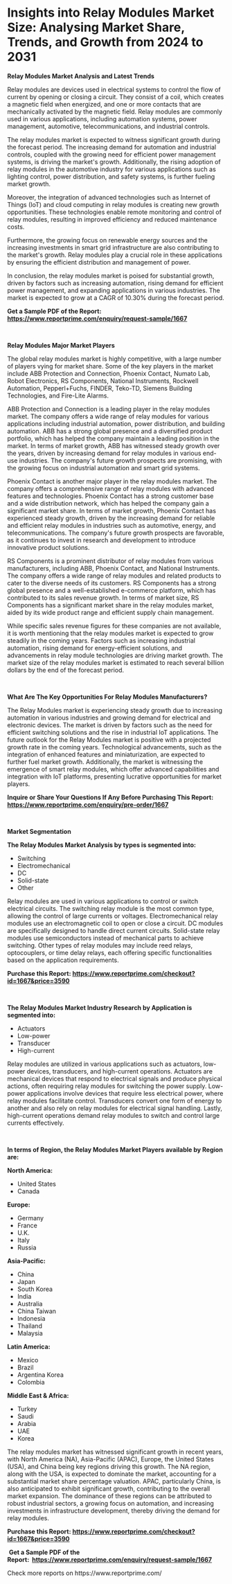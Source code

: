 <p><h1>Insights into Relay Modules Market Size: Analysing Market Share, Trends, and Growth from 2024 to 2031</h1></p><p><strong>Relay Modules Market Analysis and Latest Trends</strong></p>
<p><p>Relay modules are devices used in electrical systems to control the flow of current by opening or closing a circuit. They consist of a coil, which creates a magnetic field when energized, and one or more contacts that are mechanically activated by the magnetic field. Relay modules are commonly used in various applications, including automation systems, power management, automotive, telecommunications, and industrial controls.</p><p>The relay modules market is expected to witness significant growth during the forecast period. The increasing demand for automation and industrial controls, coupled with the growing need for efficient power management systems, is driving the market's growth. Additionally, the rising adoption of relay modules in the automotive industry for various applications such as lighting control, power distribution, and safety systems, is further fueling market growth.</p><p>Moreover, the integration of advanced technologies such as Internet of Things (IoT) and cloud computing in relay modules is creating new growth opportunities. These technologies enable remote monitoring and control of relay modules, resulting in improved efficiency and reduced maintenance costs.</p><p>Furthermore, the growing focus on renewable energy sources and the increasing investments in smart grid infrastructure are also contributing to the market's growth. Relay modules play a crucial role in these applications by ensuring the efficient distribution and management of power.</p><p>In conclusion, the relay modules market is poised for substantial growth, driven by factors such as increasing automation, rising demand for efficient power management, and expanding applications in various industries. The market is expected to grow at a CAGR of 10.30% during the forecast period.</p></p>
<p><strong>Get a Sample PDF of the Report:&nbsp; <a href="https://www.reportprime.com/enquiry/request-sample/1667">https://www.reportprime.com/enquiry/request-sample/1667</a></strong></p>
<p>&nbsp;</p>
<p><strong>Relay Modules Major Market Players</strong></p>
<p><p>The global relay modules market is highly competitive, with a large number of players vying for market share. Some of the key players in the market include ABB Protection and Connection, Phoenix Contact, Numato Lab, Robot Electronics, RS Components, National Instruments, Rockwell Automation, Pepperl+Fuchs, FINDER, Teko-TD, Siemens Building Technologies, and Fire-Lite Alarms.</p><p>ABB Protection and Connection is a leading player in the relay modules market. The company offers a wide range of relay modules for various applications including industrial automation, power distribution, and building automation. ABB has a strong global presence and a diversified product portfolio, which has helped the company maintain a leading position in the market. In terms of market growth, ABB has witnessed steady growth over the years, driven by increasing demand for relay modules in various end-use industries. The company's future growth prospects are promising, with the growing focus on industrial automation and smart grid systems.</p><p>Phoenix Contact is another major player in the relay modules market. The company offers a comprehensive range of relay modules with advanced features and technologies. Phoenix Contact has a strong customer base and a wide distribution network, which has helped the company gain a significant market share. In terms of market growth, Phoenix Contact has experienced steady growth, driven by the increasing demand for reliable and efficient relay modules in industries such as automotive, energy, and telecommunications. The company's future growth prospects are favorable, as it continues to invest in research and development to introduce innovative product solutions.</p><p>RS Components is a prominent distributor of relay modules from various manufacturers, including ABB, Phoenix Contact, and National Instruments. The company offers a wide range of relay modules and related products to cater to the diverse needs of its customers. RS Components has a strong global presence and a well-established e-commerce platform, which has contributed to its sales revenue growth. In terms of market size, RS Components has a significant market share in the relay modules market, aided by its wide product range and efficient supply chain management.</p><p>While specific sales revenue figures for these companies are not available, it is worth mentioning that the relay modules market is expected to grow steadily in the coming years. Factors such as increasing industrial automation, rising demand for energy-efficient solutions, and advancements in relay module technologies are driving market growth. The market size of the relay modules market is estimated to reach several billion dollars by the end of the forecast period.</p></p>
<p>&nbsp;</p>
<p><strong>What Are The Key Opportunities For Relay Modules Manufacturers?</strong></p>
<p><p>The Relay Modules market is experiencing steady growth due to increasing automation in various industries and growing demand for electrical and electronic devices. The market is driven by factors such as the need for efficient switching solutions and the rise in industrial IoT applications. The future outlook for the Relay Modules market is positive with a projected growth rate in the coming years. Technological advancements, such as the integration of enhanced features and miniaturization, are expected to further fuel market growth. Additionally, the market is witnessing the emergence of smart relay modules, which offer advanced capabilities and integration with IoT platforms, presenting lucrative opportunities for market players.</p></p>
<p><strong>Inquire or Share Your Questions If Any Before Purchasing This Report: <a href="https://www.reportprime.com/enquiry/pre-order/1667">https://www.reportprime.com/enquiry/pre-order/1667</a></strong></p>
<p>&nbsp;</p>
<p><strong>Market Segmentation</strong></p>
<p><strong>The Relay Modules Market Analysis by types is segmented into:</strong></p>
<p><ul><li>Switching</li><li>Electromechanical</li><li>DC</li><li>Solid-state</li><li>Other</li></ul></p>
<p><p>Relay modules are used in various applications to control or switch electrical circuits. The switching relay module is the most common type, allowing the control of large currents or voltages. Electromechanical relay modules use an electromagnetic coil to open or close a circuit. DC modules are specifically designed to handle direct current circuits. Solid-state relay modules use semiconductors instead of mechanical parts to achieve switching. Other types of relay modules may include reed relays, optocouplers, or time delay relays, each offering specific functionalities based on the application requirements.</p></p>
<p><strong>Purchase this Report:&nbsp;<a href="https://www.reportprime.com/checkout?id=1667&price=3590">https://www.reportprime.com/checkout?id=1667&price=3590</a></strong></p>
<p>&nbsp;</p>
<p><strong>The Relay Modules Market Industry Research by Application is segmented into:</strong></p>
<p><ul><li>Actuators</li><li>Low-power</li><li>Transducer</li><li>High-current</li></ul></p>
<p><p>Relay modules are utilized in various applications such as actuators, low-power devices, transducers, and high-current operations. Actuators are mechanical devices that respond to electrical signals and produce physical actions, often requiring relay modules for switching the power supply. Low-power applications involve devices that require less electrical power, where relay modules facilitate control. Transducers convert one form of energy to another and also rely on relay modules for electrical signal handling. Lastly, high-current operations demand relay modules to switch and control large currents effectively.</p></p>
<p>&nbsp;</p>
<p><strong>In terms of Region, the Relay Modules Market Players available by Region are:</strong></p>
<p>
    <p> <strong> North America: </strong>
        <ul>
            <li>United States</li>
            <li>Canada</li>
        </ul>
        </p> 
    <p> <strong> Europe: </strong>
        <ul>
            <li>Germany</li>
            <li>France</li>
            <li>U.K.</li>
            <li>Italy</li>
            <li>Russia</li>
        </ul>
        </p> 
    <p> <strong> Asia-Pacific: </strong>
        <ul>
            <li>China</li>
            <li>Japan</li>
            <li>South Korea</li>
            <li>India</li>
            <li>Australia</li>
            <li>China Taiwan</li>
            <li>Indonesia</li>
            <li>Thailand</li>
            <li>Malaysia</li>
        </ul>
        </p> 
    <p> <strong> Latin America: </strong>
        <ul>
            <li>Mexico</li>
            <li>Brazil</li>
            <li>Argentina Korea</li>
            <li>Colombia</li>
        </ul>
        </p> 
    <p> <strong> Middle East & Africa: </strong>
        <ul>
            <li>Turkey</li>
            <li>Saudi</li>
            <li>Arabia</li>
            <li>UAE</li>
            <li>Korea</li>
        </ul>
    </p>
    </p>
<p><p>The relay modules market has witnessed significant growth in recent years, with North America (NA), Asia-Pacific (APAC), Europe, the United States (USA), and China being key regions driving this growth. The NA region, along with the USA, is expected to dominate the market, accounting for a substantial market share percentage valuation. APAC, particularly China, is also anticipated to exhibit significant growth, contributing to the overall market expansion. The dominance of these regions can be attributed to robust industrial sectors, a growing focus on automation, and increasing investments in infrastructure development, thereby driving the demand for relay modules.</p></p>
<p><strong>Purchase this Report: <a href="https://www.reportprime.com/checkout?id=1667&price=3590">https://www.reportprime.com/checkout?id=1667&price=3590</a></strong></p>
<p>&nbsp;<strong>Get a Sample PDF of the Report:&nbsp;&nbsp;<a href="https://www.reportprime.com/enquiry/request-sample/1667">https://www.reportprime.com/enquiry/request-sample/1667</a></strong></p>
<p><strong></strong></p>
<p>Check more reports on https://www.reportprime.com/</p>